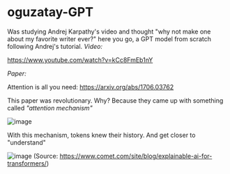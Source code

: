 # oguzatay-GPT
Was studying Andrej Karpathy's video and thought "why not make one about my favorite writer ever?" here you go, a GPT model from scratch following Andrej's tutorial.
*Video:*

https://www.youtube.com/watch?v=kCc8FmEb1nY

*Paper:*

Attention is all you need: https://arxiv.org/abs/1706.03762

This paper was revolutionary. Why? Because they came up with something called *"attention mechanism"*

![image](https://github.com/user-attachments/assets/aaaa8225-610a-4f85-ae4a-06f394d1f493)

With this mechanism, tokens knew their history. And get closer to "understand"

![image](https://github.com/user-attachments/assets/1fbfd951-0688-4683-9ddc-74381af5fd7c)
(Source: https://www.comet.com/site/blog/explainable-ai-for-transformers/)
